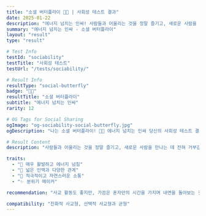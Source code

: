 ```yaml
---
title: "소셜 버터플라이 🦋✨ | 사회성 테스트 결과"
date: 2025-01-22
description: "에너지 넘치는 인싸! 사람들과 어울리는 것을 정말 즐기고, 새로운 사람을 만나는 데 전혀 거부감이 없어요. 많은 사람들과 두루두루 잘 지내며 사교 활동에서 에너지를 얻습니다. 어디서든 인기 만점!..."
summary: "에너지 넘치는 인싸 - 소셜 버터플라이"
layout: "result"
type: "result"

# Test Info
testId: "sociability"
testTitle: "사회성 테스트"
testUrl: "/tests/sociability/"

# Result Info
resultType: "social-butterfly"
badge: "🦋✨"
resultTitle: "소셜 버터플라이"
subtitle: "에너지 넘치는 인싸"
rarity: 12

# OG Tags for Social Sharing
ogImage: "og-sociability-social-butterfly.jpg"
ogDescription: "나는 소셜 버터플라이! 🦋✨ 에너지 넘치는 인싸 당신의 사회성 테스트 결과는?"

# Result Content
description: "사람들과 어울리는 것을 정말 즐기고, 새로운 사람을 만나는 데 전혀 거부감이 없어요. 많은 사람들과 두루두루 잘 지내며 사교 활동에서 에너지를 얻습니다. 어디서든 인기 만점!"

traits:
  - "🌟 매우 활발하고 에너지 넘침"
  - "🦋 넓은 인맥과 다양한 관계"
  - "💬 적극적이고 자연스러운 소통"
  - "✨ 분위기 메이커"

recommendation: "사교 활동도 좋지만, 가끔은 혼자만의 시간을 가지며 내면을 돌아보는 것도 필요합니다. 깊이 있는 관계도 소중히 해보세요. 번아웃을 주의하세요!"

compatibility: "친화적 사교형, 선택적 사교형과 균형"
---
```

